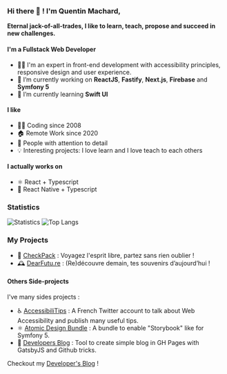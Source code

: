### Hi there 👋 ! I'm Quentin Machard,

**Eternal jack-of-all-trades, I like to learn, teach, propose and succeed in new challenges.**

#### I'm a Fullstack Web Developer

- 👨‍💻 I'm an expert in front-end development with accessibility principles, responsive design and user experience.
- 🔭 I’m currently working on **ReactJS**, **Fastify**, **Next.js**, **Firebase** and **Symfony 5**
- 🌱 I’m currently learning **Swift UI**

#### I like

- 🧑‍💻 Coding since 2008
- 🏠 Remote Work since 2020
- 🤔 People with attention to detail
- 💡 Interesting projects: I love learn and I love teach to each others

#### I actually works on

- ⚛️ React + Typescript
- 📱 React Native + Typescript

### Statistics

![Statistics](https://github-readme-stats.vercel.app/api?username=qmachard&show_icons=true&count_private=true)
![Top Langs](https://github-readme-stats.vercel.app/api/top-langs?username=qmachard&layout=compact&langs_count=8)

### My Projects

- 🎒 [CheckPack](https://www.checkpack.fr) : Voyagez l'esprit libre, partez sans rien oublier !
- 🕰️ [DearFutu.re](https://dearfutu.re) : (Re)découvre demain, tes souvenirs d’aujourd’hui !

#### Others Side-projects

I've many sides projects :

- ♿️ [AccessibiliTips](https://twitter.com/accessibilitips) : A French Twitter account to talk about Web Accessibility and publish many useful tips. 
- ⚛️ [Atomic Design Bundle](https://github.com/qmachard/atomic-design-bundle) : A bundle to enable "Storybook" like for Symfony 5.
- 📰 [Developers Blog](https://github.com/qmachard/developers-blog) : Tool to create simple blog in GH Pages with GatsbyJS and Github tricks.

Checkout my [Developer's Blog](http://blog.quentinmachard.fr/) !
